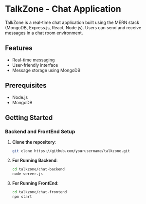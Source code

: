 # TalkZone - Chat Application

TalkZone is a real-time chat application built using the MERN stack (MongoDB, Express.js, React, Node.js). Users can send and receive messages in a chat room environment.


## Features

- Real-time messaging
- User-friendly interface
- Message storage using MongoDB

## Prerequisites

- Node.js
- MongoDB

## Getting Started

### Backend and FrontEnd Setup

1. **Clone the repository**:
   ```sh
   git clone https://github.com/yourusername/talkzone.git
   
2. **For Running Backend**:
   ```sh
   cd talkzone/chat-backend
   node server.js
   
2. **For Running FrontEnd**:
   ```sh
   cd talkzone/chat-frontend
   npm start
